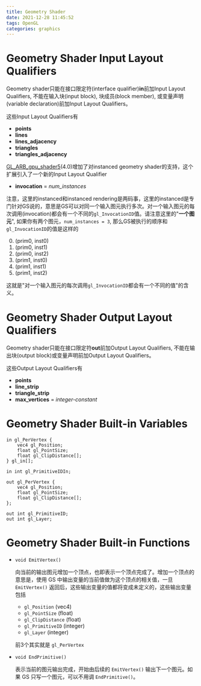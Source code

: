 ```yaml
---
title: Geometry Shader
date: 2021-12-28 11:45:52
tags: OpenGL
categories: graphics
---
```


# Geometry Shader Input Layout Qualifiers

Geometry shader只能在接口限定符(interface qualifier)**in**前加Input Layout Qualifiers, 不能在输入块(input block), 块成员(block member), 或变量声明(variable declaration)前加Input Layout Qualifiers。

这些Input Layout Qualifiers有

<!--more-->

- **points**
- **lines**
- **lines_adjacency**
- **triangles**
- **triangles_adjacency**

[GL_ARB_gpu_shader5](https://www.khronos.org/registry/OpenGL/extensions/ARB/ARB_gpu_shader5.txt)(4.0)增加了对instanced geometry shader的支持，这个扩展引入了一个新的Input Layout Qualifier

- **invocation** = *num_instances*

注意，这里的instanced和instanced rendering是两码事，这里的instanced是专门针对GS说的，意思是GS可以对同一个输入图元执行多次。对一个输入图元的每次调用(invocation)都会有一个不同的`gl_InvocationID`值。请注意这里的"**一个图元**", 如果你有两个图元，`num_instances = 3`, 那么GS被执行的顺序和`gl_InvocationID`的值是这样的

0. (prim0, inst0)
1. (prim0, inst1)
2. (prim0, inst2)
3. (prim1, inst0)
4. (prim1, inst1)
5. (prim1, inst2)

这就是"对一个输入图元的每次调用`gl_InvocationID`都会有一个不同的值"的含义。

# Geometry Shader Output Layout Qualifiers

Geometry shader只能在接口限定符**out**前加Output Layout Qualifiers, 不能在输出块(output block)或变量声明前加Output Layout Qualifiers。

这些Output Layout Qualifiers有

- **points**
- **line_strip**
- **triangle_strip**
- **max_vertices** = *integer-constant*

# Geometry Shader Built-in Variables

```
in gl_PerVertex {
    vec4 gl_Position;
    float gl_PointSize;
    float gl_ClipDistance[];
} gl_in[];

in int gl_PrimitiveIDIn;

out gl_PerVertex {
    vec4 gl_Position;
    float gl_PointSize;
    float gl_ClipDistance[];
};

out int gl_PrimitiveID;
out int gl_Layer;
```

# Geometry Shader Built-in Functions

- `void EmitVertex()`

    向当前的输出图元增加一个顶点，也即表示一个顶点完成了。增加一个顶点的意思是，使用 GS 中输出变量的当前值做为这个顶点的相关值，一旦 `EmitVertex()` 返回后，这些输出变量的值都将变成未定义的，这些输出变量包括

    * `gl_Position` (vec4)
    * `gl_PointSize` (float)
    * `gl_ClipDistance` (float)
    * `gl_PrimitiveID` (integer)
    * `gl_Layer` (integer)

    前3个其实就是 `gl_PerVertex`

- `void EndPrimitive()`

    表示当前的图元输出完成，开始由后续的 `EmitVertex()` 输出下一个图元。如果 GS 只写一个图元，可以不用调 `EndPrimitive()`。
